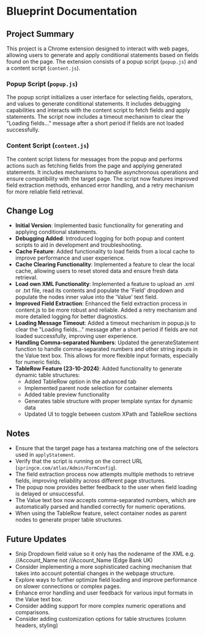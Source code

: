 # Blueprint Documentation

## Project Summary

This project is a Chrome extension designed to interact with web pages, allowing users to generate and apply conditional statements based on fields found on the page. The extension consists of a popup script (`popup.js`) and a content script (`content.js`).

### Popup Script (`popup.js`)

The popup script initializes a user interface for selecting fields, operators, and values to generate conditional statements. It includes debugging capabilities and interacts with the content script to fetch fields and apply statements. The script now includes a timeout mechanism to clear the "Loading fields..." message after a short period if fields are not loaded successfully.

### Content Script (`content.js`)

The content script listens for messages from the popup and performs actions such as fetching fields from the page and applying generated statements. It includes mechanisms to handle asynchronous operations and ensure compatibility with the target page. The script now features improved field extraction methods, enhanced error handling, and a retry mechanism for more reliable field retrieval.

## Change Log

- **Initial Version**: Implemented basic functionality for generating and applying conditional statements.
- **Debugging Added**: Introduced logging for both popup and content scripts to aid in development and troubleshooting.
- **Cache Feature**: Added functionality to load fields from a local cache to improve performance and user experience.
- **Cache Clearing Functionality**: Implemented a feature to clear the local cache, allowing users to reset stored data and ensure fresh data retrieval.
- **Load own XML Functionality**: Implemented a feature to upload an .xml or .txt file, read its contents and populate the 'Field' dropdown and populate the nodes inner value into the 'Value' text field.
- **Improved Field Extraction**: Enhanced the field extraction process in content.js to be more robust and reliable. Added a retry mechanism and more detailed logging for better diagnostics.
- **Loading Message Timeout**: Added a timeout mechanism in popup.js to clear the "Loading fields..." message after a short period if fields are not loaded successfully, improving user experience.
- **Handling Comma-separated Numbers**: Updated the generateStatement function to handle comma-separated numbers and other string inputs in the Value text box. This allows for more flexible input formats, especially for numeric fields.
- **TableRow Feature (23-10-2024)**: Added functionality to generate dynamic table structures:
  - Added TableRow option in the advanced tab
  - Implemented parent node selection for container elements
  - Added table preview functionality
  - Generates table structure with proper template syntax for dynamic data
  - Updated UI to toggle between custom XPath and TableRow sections

## Notes

- Ensure that the target page has a textarea matching one of the selectors used in `applyStatement`.
- Verify that the script is running on the correct URL (`springcm.com/atlas/Admin/FormConfig`).
- The field extraction process now attempts multiple methods to retrieve fields, improving reliability across different page structures.
- The popup now provides better feedback to the user when field loading is delayed or unsuccessful.
- The Value text box now accepts comma-separated numbers, which are automatically parsed and handled correctly for numeric operations.
- When using the TableRow feature, select container nodes as parent nodes to generate proper table structures.

## Future Updates

- Snip Dropdown field value so it only has the nodename of the XML e.g. //Account_Name not //Account_Name (Edge Bank UK)
- Consider implementing a more sophisticated caching mechanism that takes into account potential changes in the webpage structure.
- Explore ways to further optimize field loading and improve performance on slower connections or complex pages.
- Enhance error handling and user feedback for various input formats in the Value text box.
- Consider adding support for more complex numeric operations and comparisons.
- Consider adding customization options for table structures (column headers, styling)
